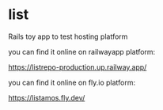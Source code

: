 # list

Rails toy app to test  hosting platform 

you can find it online on railwayapp platform:

https://listrepo-production.up.railway.app/




you can find it online on fly.io platform:

https://listamos.fly.dev/



